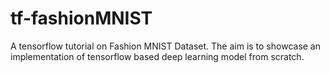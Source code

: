 # tf-fashionMNIST
A tensorflow tutorial on Fashion MNIST Dataset. The aim is to showcase an implementation of tensorflow based deep learning model from scratch.
